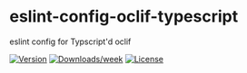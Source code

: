 eslint-config-oclif-typescript
====================

eslint config for Typscript'd oclif

[![Version](https://img.shields.io/npm/v/eslint-config-oclif-typescript.svg)](https://npmjs.org/package/eslint-config-oclif-typescript)
[![Downloads/week](https://img.shields.io/npm/dw/eslint-config-oclif-typescript.svg)](https://npmjs.org/package/eslint-config-oclif-typescript)
[![License](https://img.shields.io/npm/l/eslint-config-oclif-typescript.svg)](https://github.com/oclif/eslint-config-oclif-typescript/blob/main/package.json)
